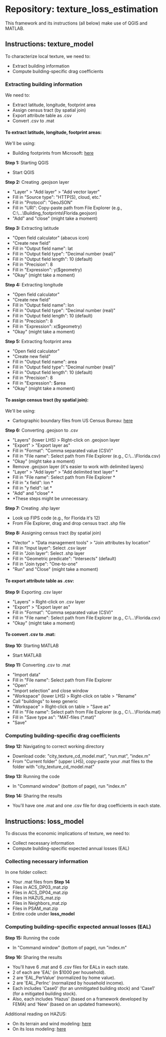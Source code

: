 # Repository: texture_loss_estimation  

This framework and its instructions (all below) make use of QGIS and MATLAB.  



## Instructions: texture_model  

To characterize local texture, we need to:  

- Extract building information  
- Compute building-specific drag coefficients  

### Extracting building information  

We need to:  

- Extract latitude, longitude, footprint area  
- Assign census tract (by spatial join)  
- Export attribute table as .csv  
- Convert .csv to .mat  

#### To extract latitude, longitude, footprint areas:  

We'll be using:  

- Building footprints from Microsoft: [here](https://github.com/microsoft/USBuildingFootprints)  

**Step 1:** Starting QGIS  

- Start QGIS  

**Step 2:** Creating .geojson layer  

- "Layer" > "Add layer" > "Add vector layer"  
- Fill in "Source type": "HTTP(S), cloud, etc."  
- Fill in "Protocol": "GeoJSON"  
- Fill in "URI": Copy-paste path from File Explorer (e.g., C:&#92;...&#92;Building_footprints&#92;Florida.geojson)  
- "Add" and "close" (might take a moment)  

**Step 3:** Extracting latitude  

- "Open field calculator" (abacus icon)  
- "Create new field"  
- Fill in "Output field name": lat  
- Fill in "Output field type": "Decimal number (real)"  
- Fill in "Output field length": 10 (default)  
- Fill in "Precision": 8  
- Fill in "Expression": y($geometry)  
- "Okay" (might take a moment)  

**Step 4:** Extracting longitude  

- "Open field calculator"  
- "Create new field"  
- Fill in "Output field name": lon  
- Fill in "Output field type": "Decimal number (real)"  
- Fill in "Output field length": 10 (default)  
- Fill in "Precision": 8  
- Fill in "Expression": x($geometry)  
- "Okay" (might take a moment)  

**Step 5:** Extracting footprint area  

- "Open field calculator"  
- "Create new field"  
- Fill in "Output field name": area  
- Fill in "Output field type": "Decimal number (real)"  
- Fill in "Output field length": 10 (default)  
- Fill in "Precision": 8  
- Fill in "Expression": $area   
- "Okay" (might take a moment)  

#### To assign census tract (by spatial join):  

We'll be using:  

- Cartographic boundary files from US Census Bureau: [here](https://www.census.gov/geographies/mapping-files/time-series/geo/carto-boundary-file.html)  

**Step 6:** Converting .geojson to .csv  

- "Layers" (lower LHS) > Right-click on .geojson layer  
- "Export" > "Export layer as"  
- Fill in "Format": "Comma separated value (CSV)"  
- Fill in "File name": Select path from File Explorer (e.g., C:&#92;...&#92;Florida.csv)  
- "Okay" (might take a moment)  
- Remove .geojson layer (it's easier to work with delimited layers)  
- "Layer" > "Add layer" > "Add delimited text layer" &ast;  
- Fill in "File name": Select path from File Explorer &ast;  
- Fill in "x field": lon &ast;  
- Fill in "y field": lat &ast;  
- "Add" and "close" &ast;  
- &ast;These steps might be unnecessary.  

**Step 7:** Creating .shp layer  

- Look up FIPS code (e.g., for Florida it's 12)  
- From File Explorer, drag and drop census tract .shp file  

**Step 8:** Assigning census tract (by spatial join)  

- "Vector" > "Data management tools" > "Join attributes by location"  
- Fill in "Input layer": Select .csv layer  
- Fill in "Join layer": Select .shp layer  
- Fill in "Geometric predicate": "Intersects" (default)  
- Fill in "Join type": "One-to-one"  
- "Run" and "Close" (might take a moment)  

#### To export attribute table as .csv:  

**Step 9:** Exporting .csv layer  

- "Layers" > Right-click on .csv layer  
- "Export" > "Export layer as"  
- Fill in "Format": "Comma separated value (CSV)"  
- Fill in "File name": Select path from File Explorer (e.g., C:&#92;...&#92;Florida.csv)  
- "Okay" (might take a moment)  

#### To convert .csv to .mat:  

**Step 10:** Starting MATLAB  

- Start MATLAB  

**Step 11:** Converting .csv to .mat  

- "Import data"  
- Fill in "File name": Select path from File Explorer  
- "Open"  
- "Import selection" and close window  
- "Workspace" (lower LHS) > Right-click on table > "Rename"  
- Call "buildings" to keep generic  
- "Workspace" > Right-click on table > "Save as"  
- Fill in "File name": Select path from File Explorer (e.g., C:&#92;...&#92;Florida.mat)  
- Fill in "Save type as": "MAT-files (&ast;.mat)"  
- "Save"  

### Computing building-specific drag coefficients  

**Step 12:** Navigating to correct working directory  

- Download code: "city_texture_cd_model.mat", "run.mat", "index.m"  
- From "Current folder" (upper LHS), copy-paste your .mat files to the folder with "city_texture_cd_model.mat"  

**Step 13:** Running the code  

- In "Command window" (bottom of page), run "index.m"  

**Step 14:** Sharing the results  

- You'll have one .mat and one .csv file for drag coefficients in each state.  



## Instructions: loss_model  

To discuss the economic implications of texture, we need to:  

- Collect necessary information  
- Compute building-specific expected annual losses (EAL)  

### Collecting necessary information  

In one folder collect:  

- Your .mat files from **Step 14**  
- Files in ACS_DP03_mat.zip  
- Files in ACS_DP04_mat.zip  
- Files in HAZUS_mat.zip  
- Files in Neighbors_mat.zip  
- Files in PSAM_mat.zip  
- Entire code under **loss_model**  

### Computing building-specific expected annual losses (EAL)  

**Step 15:** Running the code  

- In "Command window" (bottom of page), run "index.m"  

**Step 16:** Sharing the results  

- You'll have 6 .mat and 6 .csv files for EALs in each state.  
- 2 of each are 'EAL' (in $1000 per household).  
- 2 are 'EAL_PerValue' (normalized by home value).  
- 2 are 'EAL_PerInc' (normalized by household income).  
- Each includes 'Case0' (for an unmitigated building stock) and 'Case1' (for a mitigated building stock).  
- Also, each includes 'Hazus' (based on a framework developed by FEMA) and 'New' (based on an updated framework).  

Additional reading on HAZUS:  

- On its terrain and wind modeling: [here](https://ascelibrary.org/doi/full/10.1061/%28ASCE%291527-6988%282006%297%3A2%2882%29)  
- On its loss modeling: [here](https://ascelibrary.org/doi/full/10.1061/%28ASCE%291527-6988%282006%297%3A2%2894%29)  
